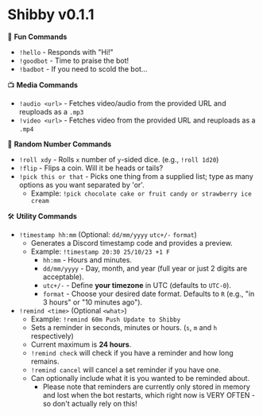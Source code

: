 # Shibby v0.1.1

🎈 **Fun Commands**
- `!hello` - Responds with "Hi!"
- `!goodbot` - Time to praise the bot!
- `!badbot` - If you need to scold the bot...

📺 **Media Commands**
- `!audio <url>` - Fetches video/audio from the provided URL and reuploads as a `.mp3`
- `!video <url>` - Fetches video from the provided URL and reuploads as a `.mp4`

🎲 **Random Number Commands**
- `!roll xdy` - Rolls `x` number of `y`-sided dice. (e.g., `!roll 1d20`)
- `!flip` - Flips a coin. Will it be heads or tails?
- `!pick this or that` - Picks one thing from a supplied list; type as many options as you want separated by 'or'.
  - Example: `!pick chocolate cake or fruit candy or strawberry ice cream`

🛠️ **Utility Commands**
- `!timestamp hh:mm` (Optional: `dd/mm/yyyy` `utc+/-` `format`)
  - Generates a Discord timestamp code and provides a preview.
  - Example: `!timestamp 20:30 25/10/23 +1 F`
    - `hh:mm` - Hours and minutes.
    - `dd/mm/yyyy` - Day, month, and year (full year or just 2 digits are acceptable).
    - `utc+/-` - Define **your timezone** in UTC (defaults to `UTC-0`).
    - `format` - Choose your desired date format. Defaults to `R` (e.g., "in 3 hours" or "10 minutes ago").
- `!remind <time>` (Optional `<what>`)
  - Example: `!remind 60m Push Update to Shibby`
  - Sets a reminder in seconds, minutes or hours. (`s`, `m` and `h` respectively)
  - Current maximum is **24 hours**.
  - `!remind check` will check if you have a reminder and how long remains.
  - `!remind cancel` will cancel a set reminder if you have one.
  - Can optionally include what it is you wanted to be reminded about.
    - Please note that reminders are currently only stored in memory and lost when the bot restarts, which right now is VERY OFTEN - so don't actually rely on this!